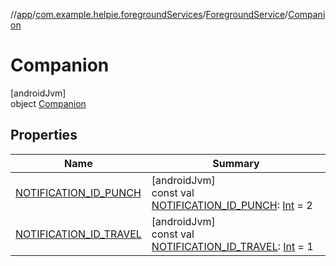 //[app](../../../../index.md)/[com.example.helpie.foregroundServices](../../index.md)/[ForegroundService](../index.md)/[Companion](index.md)

# Companion

[androidJvm]\
object [Companion](index.md)

## Properties

| Name | Summary |
|---|---|
| [NOTIFICATION_ID_PUNCH](-n-o-t-i-f-i-c-a-t-i-o-n_-i-d_-p-u-n-c-h.md) | [androidJvm]<br>const val [NOTIFICATION_ID_PUNCH](-n-o-t-i-f-i-c-a-t-i-o-n_-i-d_-p-u-n-c-h.md): [Int](https://kotlinlang.org/api/latest/jvm/stdlib/kotlin/-int/index.html) = 2 |
| [NOTIFICATION_ID_TRAVEL](-n-o-t-i-f-i-c-a-t-i-o-n_-i-d_-t-r-a-v-e-l.md) | [androidJvm]<br>const val [NOTIFICATION_ID_TRAVEL](-n-o-t-i-f-i-c-a-t-i-o-n_-i-d_-t-r-a-v-e-l.md): [Int](https://kotlinlang.org/api/latest/jvm/stdlib/kotlin/-int/index.html) = 1 |
